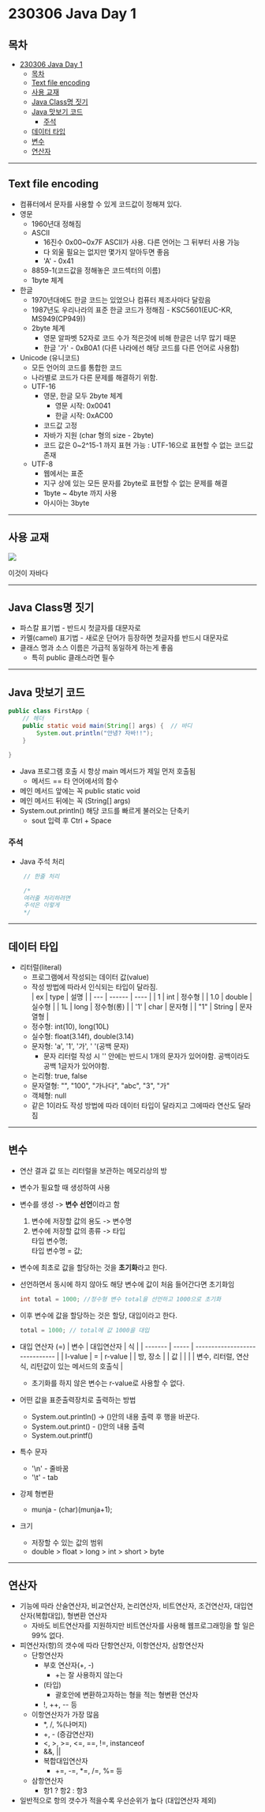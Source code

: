 # 230306 Java Day 1
<!-- TOC -->
## 목차
- [230306 Java Day 1](#230306-java-day-1)
  - [목차](#목차)
  - [Text file encoding](#text-file-encoding)
  - [사용 교재](#사용-교재)
  - [Java Class명 짓기](#java-class명-짓기)
  - [Java 맛보기 코드](#java-맛보기-코드)
    - [주석](#주석)
  - [데이터 타입](#데이터-타입)
  - [변수](#변수)
  - [연산자](#연산자)

<!-- /TOC -->

---

## Text file encoding
- 컴퓨터에서 문자를 사용할 수 있게 코드값이 정해져 있다.
- 영문
  - 1960년대 정해짐
  - ASCII
    - 16진수 0x00~0x7F ASCII가 사용. 다른 언어는 그 뒤부터 사용 가능
    - 다 외울 필요는 없지만 몇가지 알아두면 좋음
    - 'A' - 0x41 
  - 8859-1(코드값을 정해놓은 코드섹터의 이름) 
  - 1byte 체계
- 한글
  - 1970년대에도 한글 코드는 있었으나 컴퓨터 제조사마다 달랐음
  - 1987년도 우리나라의 표준 한글 코드가 정해짐 - KSC5601(EUC-KR, MS949(CP949))
  - 2byte 체계
    - 영문 알파벳 52자로 코드 수가 적은것에 비해 한글은 너무 많기 때문
    - 한글 '가' - 0xB0A1 (다른 나라에선 해당 코드를 다른 언어로 사용함)
- Unicode (유니코드)
  - 모든 언어의 코드를 통합한 코드
  - 나라별로 코드가 다른 문제를 해결하기 위함.
  - UTF-16 
    - 영문, 한글 모두 2byte 체계
      - 영문 시작: 0x0041
      - 한글 시작: 0xAC00
    - 코드값 고정
    - 자바가 지원 (char 형의 size - 2byte)
    - 코드 값은 0~2^15-1 까지 표현 가능 : UTF-16으로 표현할 수 없는 코드값 존재
  - UTF-8
    - 웹에서는 표준
    - 지구 상에 있는 모든 문자를 2byte로 표현할 수 없는 문제를 해결
    - 1byte ~ 4byte 까지 사용
    - 아시아는 3byte
---
## 사용 교재
![](2023-03-06-12-18-09.png)  

이것이 자바다

---

## Java Class명 짓기
- 파스칼 표기법 - 반드시 첫글자를 대문자로
- 카멜(camel) 표기법 - 새로운 단어가 등장하면 첫글자를 반드시 대문자로
- 클래스 명과 소스 이름은 가급적 동일하게 하는게 좋음
  - 특히 public 클래스라면 필수

---

## Java 맛보기 코드
```Java
public class FirstApp {
    // 헤더
	public static void main(String[] args) {  // 바디
		System.out.println("안녕? 자바!!");		
	}

}
```
- Java 프로그램 호출 시 항상 main 메서드가 제일 먼저 호출됨
  - 메서드 == 타 언어에서의 함수
- 메인 메서드 앞에는 꼭 public static void
- 메인 메서드 뒤에는 꼭 (String[] args)
- System.out.println() 해당 코드를 빠르게 불러오는 단축키
    - sout 입력 후 Ctrl + Space

### 주석
- Java 주석 처리
   ```java
    // 한줄 처리
    ```
   ```java
    /* 
    여러줄 처리하려면
    주석은 이렇게
    */
    ```
---

## 데이터 타입
- 리터럴(literal)
  - 프로그램에서 작성되는 데이터 값(value)
  - 작성 방법에 따라서 인식되는 타입이 달라짐.  
    | ex  | type   | 설명   |
    | --- | ------ | ---- |
    | 1   | int    | 정수형  |
    | 1.0   | double | 실수형  |
    | 1L  | long   | 정수형(롱)   |
    | '1'  | char   | 문자형  |
    | "1" | String | 문자열형 |
  - 정수형: int(10), long(10L)
  - 실수형: float(3.14f), double(3.14)
  - 문자형: 'a', '1', '가', ' '(공백 문자)
    - 문자 리터럴 작성 시 '' 안에는 반드시 1개의 문자가 있어야함. 공백이라도 공백 1글자가 있어야함.
  - 논리형: true, false
  - 문자열형: "", "100", "가나다", "abc", "3", "가"
  - 객체형: null
  - 같은 1이라도 작성 방법에 따라 데이터 타입이 달라지고 그에따라 연산도 달라짐

---

## 변수
- 연산 결과 값 또는 리터럴을 보관하는 메모리상의 방
- 변수가 필요할 때 생성하여 사용
- 변수를 생성 -> **변수 선언**이라고 함
  1. 변수에 저장할 값의 용도 -> 변수명
  2. 변수에 저장할 값의 종류 -> 타입  
    타입 변수명;  
    타입 변수명 = 값;
- 변수에 최초로 값을 할당하는 것을 **초기화**라고 한다.
- 선언하면서 동시에 하지 않아도 해당 변수에 값이 처음 들어간다면 초기화임
    ```java
    int total = 1000; //정수형 변수 total을 선언하고 1000으로 초기화
    ```
- 이후 변수에 값을 할당하는 것은 할당, 대입이라고 한다.
    ```java
    total = 1000; // total에 값 1000을 대입
    ```
- 대입 연산자 (=)
    | 변수      | 대입연산자 | 식                              |
    | ------- | ----- | ------------------------------ |
    | l-value | =    | r-value                        |
    | 방, 장소   |       | 값                              |
    |         |       | 변수, 리터럴, 연산식, 리턴값이 있는 메서드의 호출식 | 
  - 초기화를 하지 않은 변수는 r-value로 사용할 수 없다.
- 어떤 값을 표준출력장치로 출력하는 방법
  - System.out.println() -> ()안의 내용 출력 후 행을 바꾼다.
  - System.out.print() - ()안의 내용 출력
  - System.out.printf()

- 특수 문자
  - '\n' - 줄바꿈
  - '\t' - tab

- 강제 형변환
  - munja - (char)(munja+1);
- 크기
  - 저장할 수 있는 값의 범위
  - double > float >  long > int > short > byte
---
## 연산자
- 기능에 따라 산술연산자, 비교연산자, 논리연산자, 비트연산자, 조건연산자, 대입연산자(복합대입), 형변환 연산자
  - 자바도 비트연산자를 지원하지만 비트연산자를 사용해 웹프로그래밍을 할 일은 99% 없다.
- 피연산자(항)의 갯수에 따라 단항연산자, 이항연산자, 삼항연산자
  - 단항연산자
    - 부호 연산자(+, -)
      - +는 잘 사용하지 않는다
    - (타입)
      - 괄호안에 변환하고자하는 형을 적는 형변환 연산자
    - !, ++, -- 등
  - 이항연산자가 가장 많음
    - *, /, %(나머지)
    - +, - (증감연산자)
    - <, >, >=, <=, ==, !=, instanceof
    - &&, ||
    - 복합대입연산자
      - +=, -=, *=, /=, %= 등
  - 삼항연산자
    - 항1 ? 항2 : 항3
- 일반적으로 항의 갯수가 적을수록 우선순위가 높다 (대입연산자 제외)


